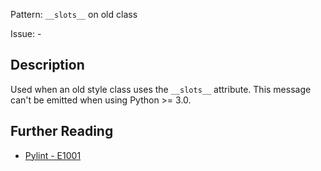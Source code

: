 Pattern: `__slots__` on old class

Issue: -

## Description

Used when an old style class uses the `__slots__` attribute. This message can't be emitted when using Python >= 3.0.

## Further Reading

* [Pylint - E1001](http://pylint-messages.wikidot.com/messages:e1001)